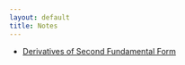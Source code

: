 ```yaml
---
layout: default
title: Notes
---
```


- [Derivatives of Second Fundamental Form](/notes/derivatives-of-second-fundamental-form/)



